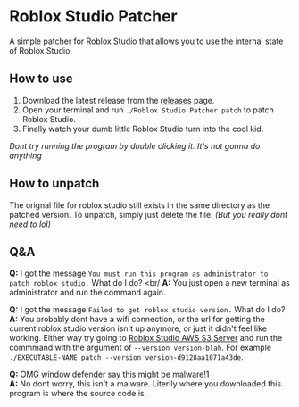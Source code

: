 # Roblox Studio Patcher
A simple patcher for Roblox Studio that allows you to use the internal state of Roblox Studio.

## How to use
1. Download the latest release from the [releases](https://github.com/metamethods/rbx-studio-patcher/releases) page. 
2. Open your terminal and run `./Roblox Studio Patcher patch` to patch Roblox Studio.
3. Finally watch your dumb little Roblox Studio turn into the cool kid.

*Dont try running the program by double clicking it. It's not gonna do anything*

## How to unpatch
The orignal file for roblox studio still exists in the same directory as the patched version. To unpatch,
simply just delete the file. *(But you really dont need to lol)*

## Q&A
**Q:** I got the message `You must run this program as administrator to patch roblox studio.` What do I do?
<br/
**A:** You just open a new terminal as administrator and run the command again.

**Q:** I got the message `Failed to get roblox studio version.` What do I do?
<br/>
**A:** You probably dont have a wifi connection, or the url for getting the current roblox studio version isn't up anymore, or just it didn't feel like working. Either way try going to [Roblox Studio AWS S3 Server](http://s3.amazonaws.com/setup.roblox.com/versionQTStudio) and run the commmand with the argument of `--version version-blah`. For example `./EXECUTABLE-NAME patch --version version-d9128aa1071a43de`.

**Q:** OMG window defender say this might be malware!1
<br/>
**A:** No dont worry, this isn't a malware. Literlly where you downloaded this program is where the source code is.
